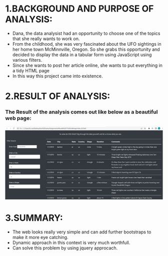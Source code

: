 # 1.BACKGROUND AND PURPOSE OF ANALYSIS:
* Dana, the data analysist had an opportunity to choose one of the topics that she really wants to work on.
* From the childhood, she was very fascinated about the UFO sightings in her home town McMinnville, Oregon. So she grabs this opportunity and decided to display the data in a tabular form using JavaScript using various filters.
* Since she wants to post her article online, she wants to put everything in a tidy HTML page
* In this way this project came into existence.

# 2.RESULT OF ANALYSIS:
###  The Result of the analysis comes out like below as a beautiful web page:

![](https://github.com/Spandanson/JavaScripts/blob/master/static/images/filter%20page.png)

# 3.SUMMARY: 
* The web looks really very simple and can add further bootstraps to make it more eye catching.
* Dynamic approach in this context is very much worthfull.
* Can solve this problem by using jquery approcach.
